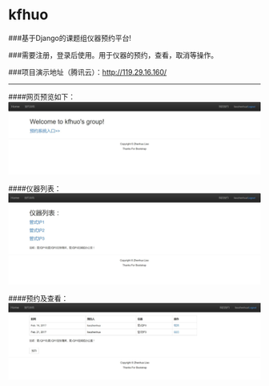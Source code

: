 # kfhuo

###基于Django的课题组仪器预约平台!

###需要注册，登录后使用。用于仪器的预约，查看，取消等操作。

###项目演示地址（腾讯云）：http://119.29.16.160/

----
####网页预览如下：<br>
![image](https://github.com/chifeng111/Hello-World-HTML/raw/master/kfhuo_img/1.jpg)

####仪器列表：<br>
![image](https://github.com/chifeng111/Hello-World-HTML/raw/master/kfhuo_img/3.jpg)

####预约及查看：<br>
![image](https://github.com/chifeng111/Hello-World-HTML/raw/master/kfhuo_img/2.jpg)
